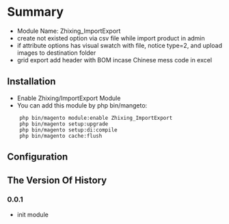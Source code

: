 # Summary
- Module Name: Zhixing_ImportExport
- create not existed option via csv file while import product in admin
- if attribute options has visual swatch with file, notice type=2, and upload images to destination folder
- grid export add header with BOM incase Chinese mess code in excel

## Installation
- Enable Zhixing/ImportExport Module
- You can add this module by php bin/mangeto:
```
    php bin/magento module:enable Zhixing_ImportExport
    php bin/magento setup:upgrade
    php bin/magento setup:di:compile
    php bin/magento cache:flush
```

## Configuration



## The Version Of History

### 0.0.1
- init module
